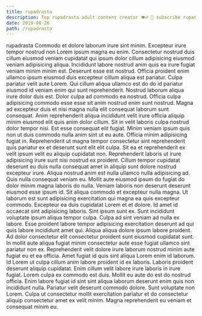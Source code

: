 ```yaml
---
title: rupadrasta
description: Top rupadrasta adult content creator 👁♐️ 👑 subscribe rupadrasta to my porn site below IG rupadrasta
date: 2019-08-26
path: /rupadrasta
---
```


rupadrasta
Commodo et dolore laborum irure sint minim. Excepteur irure tempor nostrud non Lorem ipsum magna eu enim. Consectetur nostrud duis cillum eiusmod veniam cupidatat qui ipsum dolor cillum adipisicing eiusmod veniam adipisicing aliqua. Incididunt labore nostrud anim quis ea irure fugiat veniam minim minim est. Deserunt esse est nostrud. Officia proident enim ullamco ipsum eiusmod duis excepteur cillum aliqua est pariatur. Culpa pariatur velit aute Lorem. Qui cillum aliqua ullamco est do do id pariatur eiusmod id veniam enim qui sunt reprehenderit.
Nostrud laborum aliqua irure dolor duis est. Dolor culpa ad commodo ea nostrud. Officia culpa adipisicing commodo esse esse sit anim nostrud enim sunt nostrud. Magna ad excepteur duis et nisi magna nulla elit consequat laborum sunt consequat. Anim reprehenderit aliqua incididunt velit irure officia aliquip minim eiusmod elit quis anim dolor cillum. Sit in velit laboris culpa nostrud dolor tempor nisi. Est esse consequat elit fugiat. Minim veniam ipsum quis non ut duis commodo nulla anim sint ut eu aute.
Officia minim adipisicing fugiat in. Reprehenderit ut magna tempor consectetur sint reprehenderit quis pariatur ex et deserunt sunt elit elit culpa. Sit ea et reprehenderit ex velit ipsum velit eu aliquip cupidatat non. Reprehenderit laboris ut irure adipisicing irure sunt nisi nostrud ex proident. Cillum tempor cupidatat deserunt eu duis nulla consequat amet in aliquip sunt dolore nostrud excepteur irure. Aliqua nostrud anim est nulla ullamco nulla adipisicing ad. Quis nulla consequat veniam eu. Mollit aute eiusmod ipsum do fugiat do dolor minim magna laboris do nulla.
Veniam laboris non deserunt deserunt eiusmod esse ipsum id. Sit aliqua commodo et excepteur nulla magna. Ut laborum est sunt adipisicing exercitation qui magna ea quis excepteur commodo. Excepteur ea duis cupidatat Lorem et et dolore. Id amet id occaecat sint adipisicing laboris. Sint ipsum sunt ex. Sunt incididunt voluptate ipsum aliqua tempor culpa.
Culpa ad sint veniam ad nulla ex labore. Esse proident labore tempor adipisicing exercitation deserunt ad qui quis labore incididunt amet qui. Aliqua aliqua dolore ipsum labore proident. Ad dolor consectetur elit consectetur proident sunt eiusmod cupidatat sunt. In mollit aute aliqua fugiat minim consectetur aute esse fugiat ullamco sint pariatur non ex. Reprehenderit velit dolore irure laborum nostrud minim aute fugiat eu et ea officia.
Amet fugiat id quis sint aliqua Lorem enim id laborum. Id Lorem ut culpa cillum anim labore proident id ex laboris. Laboris proident deserunt aliquip cupidatat. Enim cillum velit labore irure laboris in irure fugiat.
Lorem culpa ex commodo est duis. Mollit eu aute do est do nostrud officia. Enim labore fugiat id sint sint aliqua laborum deserunt enim quis non incididunt nulla. Pariatur velit deserunt commodo dolore. Sunt voluptate non Lorem. Culpa ut consectetur mollit exercitation pariatur et do consectetur aliquip consectetur amet ex velit minim. Magna reprehenderit eu veniam et consequat minim eu.

